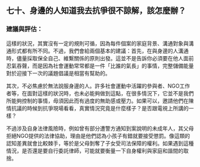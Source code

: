 ## 七十、身邊的人知道我去抗爭很不諒解，該怎麼辦？

### 建議與評估：

這樣的狀況，其實沒有一定的規則可循，因為每件個案的家庭背景、溝通對象與溝通形式都有所不同。不過，我們會給兩個基本的建議：首先，在與身邊的人溝通時，儘量採取保全自己、維繫關係的原則出發。這並不是告訴你必須要在他人面前忍氣吞聲，而是因為社會運動常常都是一件「比誰的氣長」的事情，完整儲備能量對於迎接下一次的議題倡議是相當有幫助的。

其次，不必焦慮於無法說服身邊的人。許多社會運動中活躍的參與者、NGO工作者等，在面對這樣的狀況時，也未必能夠做到這點，在很多情況下，它並不是我們所能夠控制的事情，毋須因此而有過度的無助感或壓力。如果可以，邀請他們在陳情抗議的時候到抗爭現場看看，真實情況究竟是什麼樣子？是否跟電視上所講的一樣？

不過涉及自身法律風險時，例如曾有部分遭警方通知到案說明的未成年人，其父母拒絕NGO提供的法律協助，理由是他們認為小孩子有錯就要接受懲罰。像這類的認知差異就會比較棘手，等於是父母剝奪了子女受司法保障的權利。如果遇到這種情況，是否還是要自行委託律師，可能就要衡量一下自身權利與家庭和諧間的取捨。
